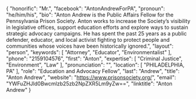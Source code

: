 {
  "honorific": "Mr.",
  "facebook": "AntonAndrewForPA",
  "pronoun": "he/him/his",
  "bio": "Anton Andrew is the Public Affairs Fellow for the Pennsylvania Prison Society. Anton works to increase the Society’s visibility in legislative offices, support education efforts and explore ways to sustain strategic advocacy campaigns. He has spent the past 25 years as a public defender, educator, and local activist fighting to protect people and communities whose voices have been historically ignored.",
  "layout": "person",
  "keywords": [
    "Attorney",
    "Educator",
    "Environmentalist"
  ],
  "phone": "2159104576",
  "first": "Anton",
  "expertise": [
    "Criminal Justice",
    "Environment",
    "Law"
  ],
  "pronunciation": "",
  "location": [
    "PHILADELPHIA, PA"
  ],
  "role": "Education and Advocacy Fellow",
  "last": "Andrew",
  "title": "Anton Andrew",
  "website": "https://www.prisonsociety.org/",
  "email": "YWFuZHJld0Bwcmlzb25zb2NpZXR5Lm9yZw==",
  "linktitle": "Anton Andrew"
}